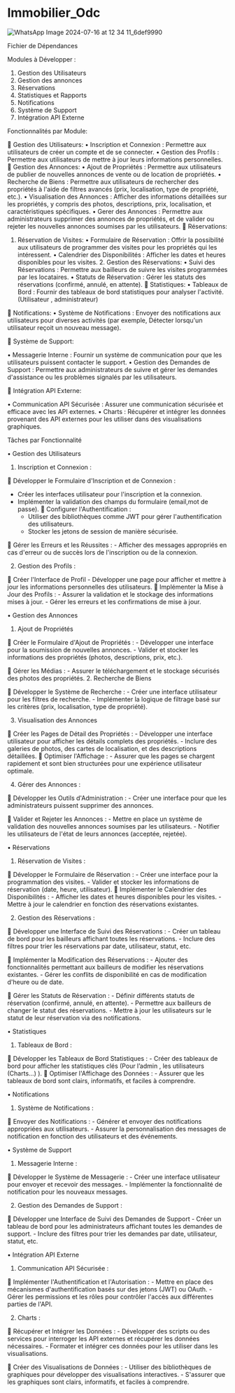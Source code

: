 # Immobilier_Odc


![WhatsApp Image 2024-07-16 at 12 34 11_6def9990](https://github.com/user-attachments/assets/6d716967-a801-40ea-8b42-f14d150fac0f)

Fichier de Dépendances


Modules à Développer :

1. Gestion des Utilisateurs
2. Gestion des annonces
3. Réservations
4. Statistiques et Rapports
5. Notifications
6. Système de Support
7. Intégration API Externe


Fonctionnalités par Module:

	Gestion des Utilisateurs:
•	Inscription et Connexion : Permettre aux utilisateurs de créer un compte et de se connecter.
•	Gestion des Profils : Permettre aux utilisateurs de mettre à jour leurs informations personnelles.
	Gestion des Annonces:
•	Ajout de Propriétés : Permettre aux utilisateurs de publier de nouvelles annonces de vente ou de location de propriétés.
•	Recherche de Biens : Permettre aux utilisateurs de rechercher des propriétés à l'aide de filtres avancés (prix, localisation, type de propriété, etc.).
•	Visualisation des Annonces : Afficher des informations détaillées sur les propriétés, y compris des photos, descriptions, prix, localisation, et caractéristiques spécifiques.
•	Gerer des Annonces : Permettre aux administrateurs  supprimer des annonces de propriétés, et de valider ou rejeter les nouvelles annonces soumises par les utilisateurs.
	Réservations:

1. Réservation de Visites:
•	Formulaire de Réservation : Offrir la possibilité aux utilisateurs de programmer des visites pour les propriétés qui les intéressent.
•	Calendrier des Disponibilités : Afficher les dates et heures disponibles pour les visites.
	2. Gestion des Réservations:
•	Suivi des Réservations : Permettre aux bailleurs de suivre les visites programmées par les locataires.
•	Statuts de Réservation : Gérer les statuts des réservations (confirmé, annulé, en attente).
	Statistiques:
•	Tableaux de Bord : Fournir des tableaux de bord statistiques pour analyser l'activité.(Utilisateur ,  administrateur)

	Notifications:
•	Système de Notifications : Envoyer des notifications aux utilisateurs pour diverses activités (par exemple, Détecter lorsqu'un utilisateur reçoit un nouveau message).

	Système de Support:

•	Messagerie Interne : Fournir un système de communication pour que les utilisateurs puissent contacter le support.
•	Gestion des Demandes de Support : Permettre aux administrateurs de suivre et gérer les demandes d'assistance ou les problèmes signalés par les utilisateurs.








	Intégration API Externe:

•	Communication API Sécurisée : Assurer une communication sécurisée et efficace avec les API externes.
•	Charts : Récupérer et intégrer les données provenant des API externes pour les utiliser dans des visualisations graphiques.


Tâches par Fonctionnalité

•	Gestion des Utilisateurs

1.	Inscription et Connexion :

	Développer le Formulaire d'Inscription et de Connexion :
   - Créer les interfaces utilisateur pour l'inscription et la connexion.
   - Implémenter la validation des champs du formulaire (email,mot de 	passe).
	Configurer l'Authentification :
     - Utiliser des bibliothèques comme JWT pour gérer l'authentification des 		   utilisateurs.
     - Stocker les jetons de session de manière sécurisée.


	Gérer les Erreurs et les Réussites :
     - Afficher des messages appropriés en cas d'erreur ou de succès lors de 	l'inscription ou de la connexion.

2.	Gestion des Profils :

	Créer l'Interface de Profil
     - Développer une page pour afficher et mettre à jour les informations 		  	personnelles des utilisateurs.
	Implémenter la Mise à Jour des Profils :
     - Assurer la validation et le stockage des informations mises à jour.
     - Gérer les erreurs et les confirmations de mise à jour.

•	Gestion des Annonces 

1. Ajout de Propriétés

	Créer le Formulaire d'Ajout de Propriétés :
     - Développer une interface pour la soumission de nouvelles annonces.
     - Valider et stocker les informations des propriétés (photos, descriptions,   	prix, etc.).

	Gérer les Médias :
     - Assurer le téléchargement et le stockage sécurisés des photos des 	propriétés.
2. Recherche de Biens

	Développer le Système de Recherche :
     - Créer une interface utilisateur pour les filtres de recherche.
     - Implémenter la logique de filtrage basé sur les critères (prix, localisation, 	type de propriété).

3.	Visualisation des Annonces

	Créer les Pages de Détail des Propriétés :
     - Développer une interface utilisateur pour afficher les détails complets des 	propriétés.
     - Inclure des galeries de photos, des cartes de localisation, et des descriptions 	détaillées.
	Optimiser l'Affichage :
     - Assurer que les pages se chargent rapidement et sont bien structurées pour une expérience utilisateur optimale.

4.	Gérer des Annonces :

	Développer les Outils d'Administration :
     - Créer une interface pour que les administrateurs puissent  supprimer des annonces.


	Valider et Rejeter les Annonces :
     - Mettre en place un système de validation des nouvelles annonces soumises par les utilisateurs.
     - Notifier les utilisateurs de l'état de leurs annonces (acceptée, rejetée).


•	Réservations

1. Réservation de Visites :

	Développer le Formulaire de Réservation :
     - Créer une interface pour la programmation des visites.
     - Valider et stocker les informations de réservation (date, heure, utilisateur).
	Implémenter le Calendrier des Disponibilités :
     - Afficher les dates et heures disponibles pour les visites.
     - Mettre à jour le calendrier en fonction des réservations existantes.

2. Gestion des Réservations :

	Développer une Interface de Suivi des Réservations :
     - Créer un tableau de bord pour les bailleurs affichant toutes les réservations.
     - Inclure des filtres pour trier les réservations par date, utilisateur, statut, etc.



	Implémenter la Modification des Réservations :
     - Ajouter des fonctionnalités permettant aux bailleurs de modifier les   	réservations existantes.
     - Gérer les conflits de disponibilité en cas de modification d'heure ou de 	date.

	Gérer les Statuts de Réservation :
     - Définir différents statuts de réservation (confirmé, annulé, en attente).
     - Permettre aux bailleurs de changer le statut des réservations.
     - Mettre à jour les utilisateurs sur le statut de leur réservation via des 	notifications.

•	Statistiques

1. Tableaux de Bord :

	Développer les Tableaux de Bord Statistiques :
     - Créer des tableaux de bord pour afficher les statistiques clés (Pour l’admin 	, les utilisateurs (Charts…) ).
	Optimiser l'Affichage des Données :
     - Assurer que les tableaux de bord sont clairs, informatifs, et faciles à 	comprendre.



•	Notifications

1. Système de Notifications :

	Envoyer des Notifications :
     - Générer et envoyer des notifications appropriées aux utilisateurs.
     - Assurer la personnalisation des messages de notification en fonction des        	utilisateurs et des événements.

•	Système de Support

1. Messagerie Interne :

	Développer le Système de Messagerie :
     - Créer une interface utilisateur pour envoyer et recevoir des messages.
     - Implémenter la fonctionnalité de notification pour les nouveaux messages.

2. Gestion des Demandes de Support :

	Développer une Interface de Suivi des Demandes de Support
     - Créer un tableau de bord pour les administrateurs affichant toutes les 	demandes de support.
     - Inclure des filtres pour trier les demandes par date, utilisateur, statut, etc.


•	Intégration API Externe

1. Communication API Sécurisée :

	Implémenter l'Authentification et l'Autorisation :
     - Mettre en place des mécanismes d'authentification basés sur des jetons 	(JWT) ou OAuth.
     - Gérer les permissions et les rôles pour contrôler l'accès aux différentes parties 	de l'API.
   
2. Charts :

	Récupérer et Intégrer les Données :
     - Développer des scripts ou des services pour interroger les API externes et 	récupérer les données nécessaires.
     - Formater et intégrer ces données pour les utiliser dans les visualisations.

	Créer des Visualisations de Données :
     - Utiliser des bibliothèques de graphiques pour développer des visualisations 	interactives.
     - S'assurer que les graphiques sont clairs, informatifs, et faciles à 	comprendre.


   



